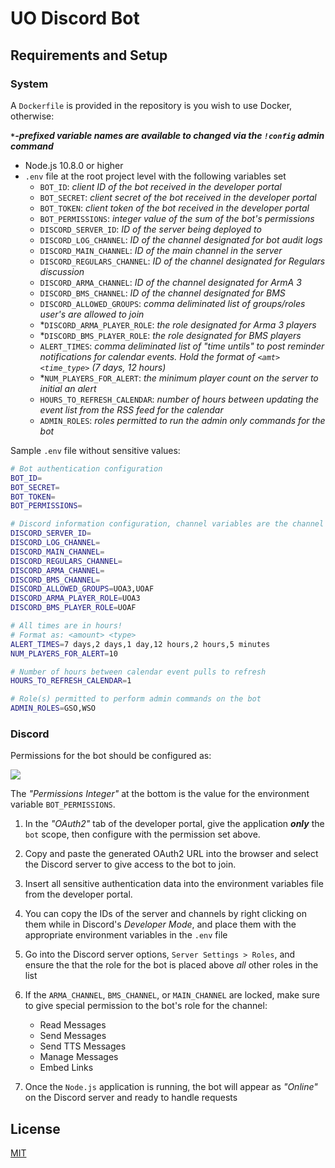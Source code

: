 # UO Discord Bot

## Requirements and Setup

### System

A `Dockerfile` is provided in the repository is you wish to use Docker, otherwise:

_**`*`-prefixed variable names are available to changed via the `!config` admin command**_

- Node.js 10.8.0 or higher
- `.env` file at the root project level with the following variables set
  - `BOT_ID`: _client ID of the bot received in the developer portal_
  - `BOT_SECRET`: _client secret of the bot received in the developer portal_
  - `BOT_TOKEN`: _client token of the bot received in the developer portal_
  - `BOT_PERMISSIONS`: _integer value of the sum of the bot's permissions_
  - `DISCORD_SERVER_ID`: _ID of the server being deployed to_
  - `DISCORD_LOG_CHANNEL`: _ID of the channel designated for bot audit logs_
  - `DISCORD_MAIN_CHANNEL`: _ID of the main channel in the server_
  - `DISCORD_REGULARS_CHANNEL`: _ID of the channel designated for Regulars discussion_
  - `DISCORD_ARMA_CHANNEL`: _ID of the channel designated for ArmA 3_
  - `DISCORD_BMS_CHANNEL`: _ID of the channel designated for BMS_
  - `DISCORD_ALLOWED_GROUPS`: _comma deliminated list of groups/roles user's are allowed to join_
  - \*`DISCORD_ARMA_PLAYER_ROLE`: _the role designated for Arma 3 players_
  - \*`DISCORD_BMS_PLAYER_ROLE`: _the role designated for BMS players_
  - `ALERT_TIMES`: _comma deliminated list of "time untils" to post reminder notifications for calendar events. Hold the format of `<amt> <time_type>` (7 days, 12 hours)_
  - \*`NUM_PLAYERS_FOR_ALERT`: _the minimum player count on the server to initial an alert_
  - `HOURS_TO_REFRESH_CALENDAR`: _number of hours between updating the event list from the RSS feed for the calendar_
  - `ADMIN_ROLES`: _roles permitted to run the admin only commands for the bot_

Sample `.env` file without sensitive values:

```sh
# Bot authentication configuration
BOT_ID=
BOT_SECRET=
BOT_TOKEN=
BOT_PERMISSIONS=

# Discord information configuration, channel variables are the channel IDs
DISCORD_SERVER_ID=
DISCORD_LOG_CHANNEL=
DISCORD_MAIN_CHANNEL=
DISCORD_REGULARS_CHANNEL=
DISCORD_ARMA_CHANNEL=
DISCORD_BMS_CHANNEL=
DISCORD_ALLOWED_GROUPS=UOA3,UOAF
DISCORD_ARMA_PLAYER_ROLE=UOA3
DISCORD_BMS_PLAYER_ROLE=UOAF

# All times are in hours!
# Format as: <amount> <type>
ALERT_TIMES=7 days,2 days,1 day,12 hours,2 hours,5 minutes
NUM_PLAYERS_FOR_ALERT=10

# Number of hours between calendar event pulls to refresh
HOURS_TO_REFRESH_CALENDAR=1

# Role(s) permitted to perform admin commands on the bot
ADMIN_ROLES=GSO,WSO
```

### Discord

Permissions for the bot should be configured as:

<img src="https://i.imgur.com/gjWLIRH.png" />

The _"Permissions Integer"_ at the bottom is the value for the environment variable `BOT_PERMISSIONS`.

1. In the _"OAuth2"_ tab of the developer portal, give the application **_only_** the `bot` scope, then configure with the permission set above.

2. Copy and paste the generated OAuth2 URL into the browser and select the Discord server to give access to the bot to join.

3. Insert all sensitive authentication data into the environment variables file from the developer portal.

4. You can copy the IDs of the server and channels by right clicking on them while in Discord's _Developer Mode_, and place them with the appropriate environment variables in the `.env` file

5. Go into the Discord server options, `Server Settings > Roles`, and ensure the that the role for the bot is placed above _all_ other roles in the list

6. If the `ARMA_CHANNEL`, `BMS_CHANNEL`, or `MAIN_CHANNEL` are locked, make sure to give special permission to the bot's role for the channel:

   - Read Messages
   - Send Messages
   - Send TTS Messages
   - Manage Messages
   - Embed Links

7. Once the `Node.js` application is running, the bot will appear as _"Online"_ on the Discord server and ready to handle requests

## License

[MIT](./LICENSE)
